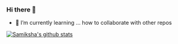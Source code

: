 ### Hi there 👋
- 🌱 I’m currently learning ... how to collaborate with other repos

<!--
**Samiksha0321/Samiksha0321** is a ✨ _special_ ✨ repository because its `README.md` (this file) appears on your GitHub profile.

Here are some ideas to get you started:

- 🔭 I’m currently working on ...
- 🌱 I’m currently learning ...
- 👯 I’m looking to collaborate on ...
- 🤔 I’m looking for help with ...
- 💬 Ask me about ...
- 📫 How to reach me: ...
- 😄 Pronouns: ...
- ⚡ Fun fact: ...
-->



<!--
[![Samiksha's wakatime stats](https://github-readme-stats.vercel.app/api/wakatime?username=@a6ae62fc-e4a8-498f-807c-4b9b78f649d7)](https://github.com/Samiksha0321/github-readme-stats)
-->
[![Samiksha's github stats](https://github-readme-stats.vercel.app/api?username=Samiksha0321)](https://github.com/Samiksha0321/github-readme-stats)
